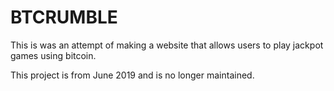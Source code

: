 # BTCRUMBLE

This is was an attempt of making a website that allows users to play jackpot games using bitcoin.  

This project is from June 2019 and is no longer maintained.